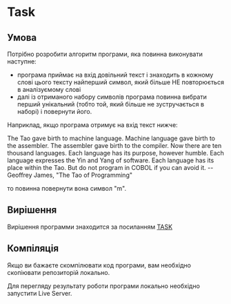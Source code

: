 # Task

## Умова

Потрібно розробити алгоритм програми, яка повинна виконувати наступне:
- програма приймає на вхід довільний текст і знаходить в кожному слові цього тексту найперший символ, який більше НЕ повторюється в аналізуємому слові
- далі із отриманого набору символів програма повинна вибрати перший унікальний (тобто той, який більше не зустручається в наборі) і повернути його.

Наприклад, якщо програма отримує на вхід текст нижче:

The Tao gave birth to machine language.  Machine language gave birth
to the assembler.
The assembler gave birth to the compiler.  Now there are ten thousand
languages.
Each language has its purpose, however humble.  Each language
expresses the Yin and Yang of software.  Each language has its place within
the Tao.
But do not program in COBOL if you can avoid it.
        -- Geoffrey James, "The Tao of Programming"

то повинна повернути вона символ "m".

## Вирішення 
Вирішення программи знаходится за посиланням [TASK](https://marinamelnik1105.github.io/task/)

## Компіляція

Якщо ви бажаєте скомпілювати код програми, вам необхідно скопіювати репозиторій локально.

 Для перегляду результату роботи програми локально необхідно запустити Live Server.